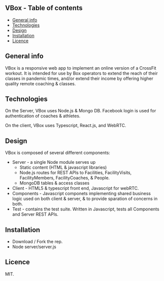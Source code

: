 ## VBox - Table of contents
* [General info](#general-info)
* [Technologies](#technologies)
* [Design](#design)
* [Installation](#installation)
* [Licence](#licence)

## General info
VBox is a responsive web app to implement an online version of a CrossFit workout. It is intended for use by Box operators to extend the reach of their classes in pandemic times, and/or extend their income by offering higher quality remote coaching & classes. 

## Technologies
On the Server, VBox uses Node.js & Mongo DB. Facebook login is used for authentication of coaches & athletes.

On the client, VBox uses Typescript, React.js, and WebRTC. 

## Design
VBox is composed of several different components:
* Server - a single Node module serves up 
  * Static content (HTML & javascript libraries)
  * Node.js routes for REST APIs to Facilities, FacilityVisits, FacilityMembers, FacilityCoaches, & People. 
  * MongoDB tables & access classes
* Client - HTML5 & typescript front end, Javascript for webRTC. 
* Components - Javascript componets implementing shared business logic used on both client & server, & to provide sparation of concerns in both. 
* Test - contains the test suite. Written in Javascript, tests all Components and Server REST APIs.

## Installation
* Download / Fork the rep. 
* Node server/server.js

## Licence

MIT.
